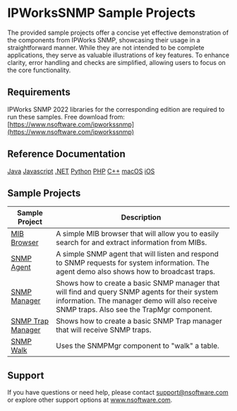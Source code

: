 # IPWorksSNMP Sample Projects
The provided sample projects offer a concise yet effective demonstration of the components from IPWorks SNMP, showcasing their usage in a straightforward manner. While they are not intended to be complete applications, they serve as valuable illustrations of key features. To enhance clarity, error handling and checks are simplified, allowing users to focus on the core functionality.

## Requirements
IPWorks SNMP 2022 libraries for the corresponding edition are required to run these samples.  Free download from: [https://www.nsoftware.com/ipworkssnmp](https://www.nsoftware.com/ipworkssnmp)

## Reference Documentation
[Java](https://cdn.nsoftware.com/help/INH/java/)
[Javascript](https://cdn.nsoftware.com/help/INH/js/)
[.NET](https://cdn.nsoftware.com/help/INH/cs/)
[Python](https://cdn.nsoftware.com/help/INH/py/)
[PHP](https://cdn.nsoftware.com/help/INH/php/)
[C++](https://cdn.nsoftware.com/help/INH/cpp/)
[macOS](https://cdn.nsoftware.com/help/INH/mac/)
[iOS](https://cdn.nsoftware.com/help/INH/mac/)

## Sample Projects
| Sample Project | Description |
| --- | --- |
| [MIB Browser](./IPWorks%20SNMP%20Samples/MIB%20Browser) | A simple MIB browser that will allow you to easily search for and extract information from MIBs. |
| [SNMP Agent](./IPWorks%20SNMP%20Samples/SNMP%20Agent) | A simple SNMP agent that will listen and respond to SNMP requests for system information.  The agent demo also shows how to broadcast traps. |
| [SNMP Manager](./IPWorks%20SNMP%20Samples/SNMP%20Manager) | Shows how to create a basic SNMP manager that will find and query SNMP agents for their system information.  The manager demo will also receive SNMP traps.  Also see the TrapMgr component. |
| [SNMP Trap Manager](./IPWorks%20SNMP%20Samples/SNMP%20Trap%20Manager) | Shows how to create a basic SNMP Trap manager that will receive SNMP traps. |
| [SNMP Walk](./IPWorks%20SNMP%20Samples/SNMP%20Walk) | Uses the SNMPMgr component to "walk" a table. |

## Support
If you have questions or need help, please contact support@nsoftware.com or explore other support options 
at www.nsoftware.com.
